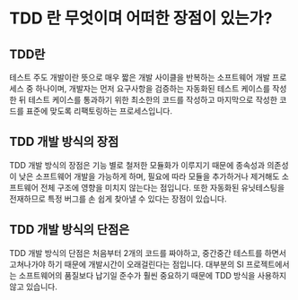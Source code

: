 # TDD 란 무엇이며 어떠한 장점이 있는가?

## TDD란 
테스트 주도 개발이란 뜻으로 매우 짧은 개발 사이클을 반복하는 소프트웨어 개발 프로세스 중 하나이며,
개발자는 먼저 요구사항을 검증하는 자동화된 테스트 케이스를 작성한 뒤 
테스트 케이스를 통과하기 위한 최소한의 코드를 작성하고 
마지막으로 작성한 코드를 표준에 맞도록 리팩토링하는 프로세스입니다. 

## TDD 개발 방식의 장점
TDD 개발 방식의 장점은 기능 별로 철저한 모듈화가 이루지기 때문에 종속성과 의존성이 낮은 소프트웨어 개발을 가능하게 하며,
필요에 따라 모듈을 추가하거나 제거해도 소프트웨어 전체 구조에 영향을 미치지 않는다는 점입니다. 
또한 자동화된 유닛테스팅을 전재하므로 특정 버그를 손 쉽게 찾아낼 수 있다는 장점이 있습니다.

## TDD 개발 방식의 단점은
TDD 개발 방식의 단점은 처음부터 2개의 코드를 짜야하고, 중간중간 테스트를 하면서 고쳐나가야 하기 때문에 개발시간이 오래걸린다는 점입니다. 
대부분의 SI 프로젝트에서는 소프트웨어의 품질보다 납기일 준수가 훨씬 중요하기 때문에 TDD 방식을 사용하지 않고 있습니다.